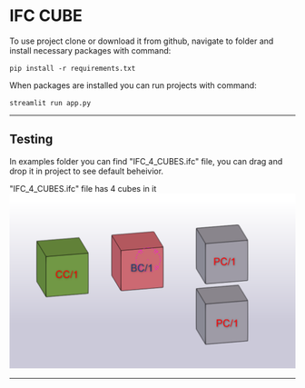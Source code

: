 # IFC CUBE

To use project clone or download it from github, navigate to folder and install necessary packages with command:
```
pip install -r requirements.txt
```

When packages are installed you can run projects with command:
```
streamlit run app.py
```

---

## Testing

In examples folder you can find "IFC_4_CUBES.ifc" file, you can drag and drop it in project to see default beheivior.

"IFC_4_CUBES.ifc" file has 4 cubes in it
![IFC 4 cubes](examples/cubes_4.png)

---